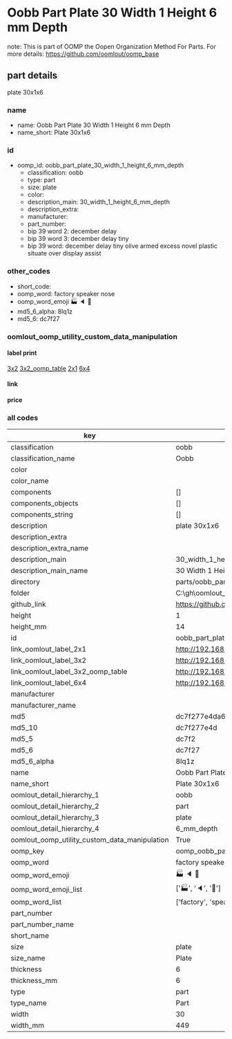 # Oobb Part Plate 30 Width 1 Height 6 mm Depth  

note: This is part of OOMP the Oopen Organization Method For Parts. For more details: https://github.com/oomlout/oomp_base

##  part details
  



plate 30x1x6



### name
* name: Oobb Part Plate 30 Width 1 Height 6 mm Depth
* name_short: Plate 30x1x6 
### id
* oomp_id: oobb_part_plate_30_width_1_height_6_mm_depth
  * classification: oobb
  * type: part
  * size: plate
  * color: 
  * description_main: 30_width_1_height_6_mm_depth
  * description_extra: 
  * manufacturer: 
  * part_number: 
  * bip 39 word 2: december delay
  * bip 39 word 3: december delay tiny
  * bip 39 word: december delay tiny olive armed excess novel plastic situate over display assist

### other_codes
* short_code: 
* oomp_word: factory speaker nose
* oomp_word_emoji :factory: :speaker: :nose:
* md5_6_alpha: 8lq1z
* md5_6: dc7f27






### oomlout_oomp_utility_custom_data_manipulation
#### label print
[3x2](http://192.168.1.245:1112/?label=oomp%208lq1z)
[3x2_oomp_table](http://192.168.1.108:1112/?label=oomp%208lq1z)
[2x1](http://192.168.1.242:1112/?label=oomp%208lq1z)
[6x4](http://192.168.1.55:1112/?label=oomp%208lq1z)    

#### link

                              

#### price







### all codes 
| key | value |  
| --- | --- |  
| classification | oobb |  
| classification_name | Oobb |  
| color |  |  
| color_name |  |  
| components | [] |  
| components_objects | [] |  
| components_string | [] |  
| description | plate 30x1x6 |  
| description_extra |  |  
| description_extra_name |  |  
| description_main | 30_width_1_height_6_mm_depth |  
| description_main_name | 30 Width 1 Height 6 mm Depth |  
| directory | parts/oobb_part_plate_30_width_1_height_6_mm_depth |  
| folder | C:\gh\oomlout_oobb_version_4_generated_parts\things\oobb_part_plate_30_width_1_height_6_mm_depth |  
| github_link | https://github.com/oomlout/oomlout_oomp_part_src/tree/main/parts/oobb_part_plate_30_width_1_height_6_mm_depth |  
| height | 1 |  
| height_mm | 14 |  
| id | oobb_part_plate_30_width_1_height_6_mm_depth |  
| link_oomlout_label_2x1 | http://192.168.1.242:1112/?label=oomp%208lq1z |  
| link_oomlout_label_3x2 | http://192.168.1.245:1112/?label=oomp%208lq1z |  
| link_oomlout_label_3x2_oomp_table | http://192.168.1.108:1112/?label=oomp%208lq1z |  
| link_oomlout_label_6x4 | http://192.168.1.55:1112/?label=oomp%208lq1z |  
| manufacturer |  |  
| manufacturer_name |  |  
| md5 | dc7f277e4da612e13a05e9a3c4ce79c5 |  
| md5_10 | dc7f277e4d |  
| md5_5 | dc7f2 |  
| md5_6 | dc7f27 |  
| md5_6_alpha | 8lq1z |  
| name | Oobb Part Plate 30 Width 1 Height 6 mm Depth |  
| name_short | Plate 30x1x6  |  
| oomlout_detail_hierarchy_1 | oobb |  
| oomlout_detail_hierarchy_2 | part |  
| oomlout_detail_hierarchy_3 | plate |  
| oomlout_detail_hierarchy_4 | 6_mm_depth |  
| oomlout_oomp_utility_custom_data_manipulation | True |  
| oomp_key | oomp_oobb_part_plate_30_width_1_height_6_mm_depth |  
| oomp_word | factory speaker nose |  
| oomp_word_emoji | :factory: :speaker: :nose: |  
| oomp_word_emoji_list | [':factory:', ':speaker:', ':nose:'] |  
| oomp_word_list | ['factory', 'speaker', 'nose'] |  
| part_number |  |  
| part_number_name |  |  
| short_name |  |  
| size | plate |  
| size_name | Plate |  
| thickness | 6 |  
| thickness_mm | 6 |  
| type | part |  
| type_name | Part |  
| width | 30 |  
| width_mm | 449 |  
